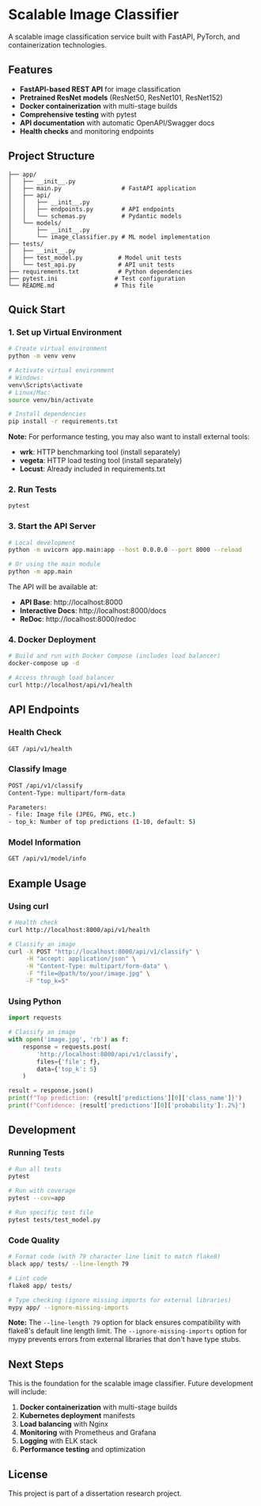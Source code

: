 # Scalable Image Classifier

A scalable image classification service built with FastAPI, PyTorch, and containerization technologies.

## Features

- **FastAPI-based REST API** for image classification
- **Pretrained ResNet models** (ResNet50, ResNet101, ResNet152)
- **Docker containerization** with multi-stage builds
- **Comprehensive testing** with pytest
- **API documentation** with automatic OpenAPI/Swagger docs
- **Health checks** and monitoring endpoints

## Project Structure

```
├── app/
│   ├── __init__.py
│   ├── main.py                 # FastAPI application
│   ├── api/
│   │   ├── __init__.py
│   │   ├── endpoints.py        # API endpoints
│   │   └── schemas.py          # Pydantic models
│   └── models/
│       ├── __init__.py
│       └── image_classifier.py # ML model implementation
├── tests/
│   ├── __init__.py
│   ├── test_model.py          # Model unit tests
│   └── test_api.py            # API unit tests
├── requirements.txt           # Python dependencies
├── pytest.ini                # Test configuration
└── README.md                 # This file
```

## Quick Start

### 1. Set up Virtual Environment

```bash
# Create virtual environment
python -m venv venv

# Activate virtual environment
# Windows:
venv\Scripts\activate
# Linux/Mac:
source venv/bin/activate

# Install dependencies
pip install -r requirements.txt
```

**Note:** For performance testing, you may also want to install external tools:
- **wrk**: HTTP benchmarking tool (install separately)
- **vegeta**: HTTP load testing tool (install separately)
- **Locust**: Already included in requirements.txt

### 2. Run Tests

```bash
pytest
```

### 3. Start the API Server

```bash
# Local development
python -m uvicorn app.main:app --host 0.0.0.0 --port 8000 --reload

# Or using the main module
python -m app.main
```

The API will be available at:
- **API Base**: http://localhost:8000
- **Interactive Docs**: http://localhost:8000/docs
- **ReDoc**: http://localhost:8000/redoc

### 4. Docker Deployment

```bash
# Build and run with Docker Compose (includes load balancer)
docker-compose up -d

# Access through load balancer
curl http://localhost/api/v1/health
```

## API Endpoints

### Health Check
```bash
GET /api/v1/health
```

### Classify Image
```bash
POST /api/v1/classify
Content-Type: multipart/form-data

Parameters:
- file: Image file (JPEG, PNG, etc.)
- top_k: Number of top predictions (1-10, default: 5)
```

### Model Information
```bash
GET /api/v1/model/info
```

## Example Usage

### Using curl

```bash
# Health check
curl http://localhost:8000/api/v1/health

# Classify an image
curl -X POST "http://localhost:8000/api/v1/classify" \
     -H "accept: application/json" \
     -H "Content-Type: multipart/form-data" \
     -F "file=@path/to/your/image.jpg" \
     -F "top_k=5"
```

### Using Python

```python
import requests

# Classify an image
with open('image.jpg', 'rb') as f:
    response = requests.post(
        'http://localhost:8000/api/v1/classify',
        files={'file': f},
        data={'top_k': 5}
    )

result = response.json()
print(f"Top prediction: {result['predictions'][0]['class_name']}")
print(f"Confidence: {result['predictions'][0]['probability']:.2%}")
```

## Development

### Running Tests

```bash
# Run all tests
pytest

# Run with coverage
pytest --cov=app

# Run specific test file
pytest tests/test_model.py
```

### Code Quality

```bash
# Format code (with 79 character line limit to match flake8)
black app/ tests/ --line-length 79

# Lint code
flake8 app/ tests/

# Type checking (ignore missing imports for external libraries)
mypy app/ --ignore-missing-imports
```

**Note:** The `--line-length 79` option for black ensures compatibility with flake8's default line length limit. The `--ignore-missing-imports` option for mypy prevents errors from external libraries that don't have type stubs.

## Next Steps

This is the foundation for the scalable image classifier. Future development will include:

1. **Docker containerization** with multi-stage builds
2. **Kubernetes deployment** manifests
3. **Load balancing** with Nginx
4. **Monitoring** with Prometheus and Grafana
5. **Logging** with ELK stack
6. **Performance testing** and optimization

## License

This project is part of a dissertation research project.